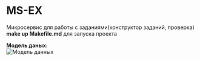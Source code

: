 # MS-EX
Микросервис для работы с заданиями(конструктор заданий, проверка)<br/>
**make up Makefile.md** для запуска проекта<br/>

**Модель даных:**<br/>
![Модель данных](https://drive.google.com/uc?id=1PG5WwrYmGi71GU8GswRnnfhb_KsBVCJV)



